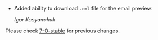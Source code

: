 *   Added ability to download `.eml` file for the email preview.

    *Igor Kasyanchuk*


Please check [7-0-stable](https://github.com/rails/rails/blob/7-0-stable/actionmailer/CHANGELOG.md) for previous changes.
